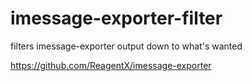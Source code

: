 # imessage-exporter-filter
filters imessage-exporter output down to what's wanted

https://github.com/ReagentX/imessage-exporter

